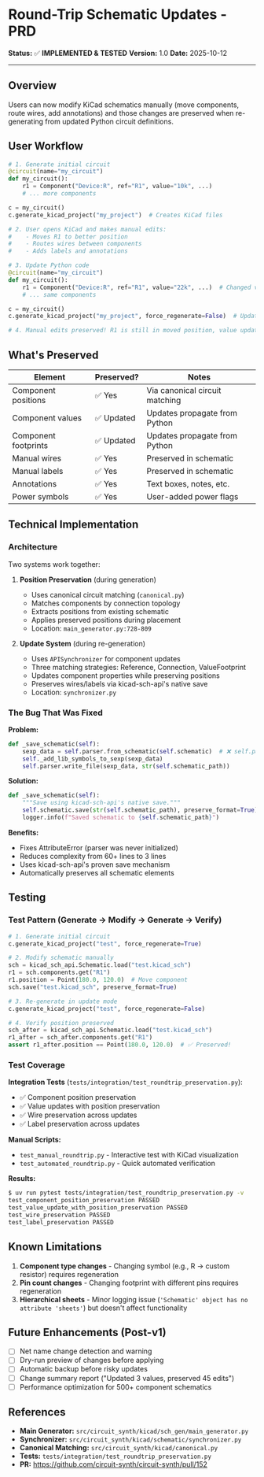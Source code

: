 # Round-Trip Schematic Updates - PRD

**Status:** ✅ **IMPLEMENTED & TESTED**
**Version:** 1.0
**Date:** 2025-10-12

---

## Overview

Users can now modify KiCad schematics manually (move components, route wires, add annotations) and those changes are preserved when re-generating from updated Python circuit definitions.

## User Workflow

```python
# 1. Generate initial circuit
@circuit(name="my_circuit")
def my_circuit():
    r1 = Component("Device:R", ref="R1", value="10k", ...)
    # ... more components

c = my_circuit()
c.generate_kicad_project("my_project")  # Creates KiCad files

# 2. User opens KiCad and makes manual edits:
#    - Moves R1 to better position
#    - Routes wires between components
#    - Adds labels and annotations

# 3. Update Python code
@circuit(name="my_circuit")
def my_circuit():
    r1 = Component("Device:R", ref="R1", value="22k", ...)  # Changed value
    # ... same components

c = my_circuit()
c.generate_kicad_project("my_project", force_regenerate=False)  # Update mode

# 4. Manual edits preserved! R1 is still in moved position, value updated to 22k
```

## What's Preserved

| Element | Preserved? | Notes |
|---------|-----------|-------|
| Component positions | ✅ Yes | Via canonical circuit matching |
| Component values | ✅ Updated | Updates propagate from Python |
| Component footprints | ✅ Updated | Updates propagate from Python |
| Manual wires | ✅ Yes | Preserved in schematic |
| Manual labels | ✅ Yes | Preserved in schematic |
| Annotations | ✅ Yes | Text boxes, notes, etc. |
| Power symbols | ✅ Yes | User-added power flags |

## Technical Implementation

### Architecture

Two systems work together:

1. **Position Preservation** (during generation)
   - Uses canonical circuit matching (`canonical.py`)
   - Matches components by connection topology
   - Extracts positions from existing schematic
   - Applies preserved positions during placement
   - Location: `main_generator.py:728-809`

2. **Update System** (during re-generation)
   - Uses `APISynchronizer` for component updates
   - Three matching strategies: Reference, Connection, ValueFootprint
   - Updates component properties while preserving positions
   - Preserves wires/labels via kicad-sch-api's native save
   - Location: `synchronizer.py`

### The Bug That Was Fixed

**Problem:**
```python
def _save_schematic(self):
    sexp_data = self.parser.from_schematic(self.schematic)  # ❌ self.parser doesn't exist
    self._add_lib_symbols_to_sexp(sexp_data)
    self.parser.write_file(sexp_data, str(self.schematic_path))
```

**Solution:**
```python
def _save_schematic(self):
    """Save using kicad-sch-api's native save."""
    self.schematic.save(str(self.schematic_path), preserve_format=True)
    logger.info(f"Saved schematic to {self.schematic_path}")
```

**Benefits:**
- Fixes AttributeError (parser was never initialized)
- Reduces complexity from 60+ lines to 3 lines
- Uses kicad-sch-api's proven save mechanism
- Automatically preserves all schematic elements

## Testing

### Test Pattern (Generate → Modify → Generate → Verify)

```python
# 1. Generate initial circuit
c.generate_kicad_project("test", force_regenerate=True)

# 2. Modify schematic manually
sch = kicad_sch_api.Schematic.load("test.kicad_sch")
r1 = sch.components.get("R1")
r1.position = Point(180.0, 120.0)  # Move component
sch.save("test.kicad_sch", preserve_format=True)

# 3. Re-generate in update mode
c.generate_kicad_project("test", force_regenerate=False)

# 4. Verify position preserved
sch_after = kicad_sch_api.Schematic.load("test.kicad_sch")
r1_after = sch_after.components.get("R1")
assert r1_after.position == Point(180.0, 120.0)  # ✅ Preserved!
```

### Test Coverage

**Integration Tests** (`tests/integration/test_roundtrip_preservation.py`):
- ✅ Component position preservation
- ✅ Value updates with position preservation
- ✅ Wire preservation across updates
- ✅ Label preservation across updates

**Manual Scripts:**
- `test_manual_roundtrip.py` - Interactive test with KiCad visualization
- `test_automated_roundtrip.py` - Quick automated verification

**Results:**
```bash
$ uv run pytest tests/integration/test_roundtrip_preservation.py -v
test_component_position_preservation PASSED
test_value_update_with_position_preservation PASSED
test_wire_preservation PASSED
test_label_preservation PASSED
```

## Known Limitations

1. **Component type changes** - Changing symbol (e.g., R → custom resistor) requires regeneration
2. **Pin count changes** - Changing footprint with different pins requires regeneration
3. **Hierarchical sheets** - Minor logging issue (`'Schematic' object has no attribute 'sheets'`) but doesn't affect functionality

## Future Enhancements (Post-v1)

- [ ] Net name change detection and warning
- [ ] Dry-run preview of changes before applying
- [ ] Automatic backup before risky updates
- [ ] Change summary report ("Updated 3 values, preserved 45 edits")
- [ ] Performance optimization for 500+ component schematics

## References

- **Main Generator:** `src/circuit_synth/kicad/sch_gen/main_generator.py`
- **Synchronizer:** `src/circuit_synth/kicad/schematic/synchronizer.py`
- **Canonical Matching:** `src/circuit_synth/kicad/canonical.py`
- **Tests:** `tests/integration/test_roundtrip_preservation.py`
- **PR:** https://github.com/circuit-synth/circuit-synth/pull/152
